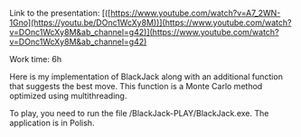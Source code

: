 Link to the presentation: [([https://www.youtube.com/watch?v=A7_2WN-1Gno](https://youtu.be/DOnc1WcXy8M))](https://www.youtube.com/watch?v=DOnc1WcXy8M&ab_channel=g42)](https://www.youtube.com/watch?v=DOnc1WcXy8M&ab_channel=g42)

Work time: 6h

Here is my implementation of BlackJack along with an additional function that suggests the best move. This function is a Monte Carlo method optimized using multithreading.

To play, you need to run the file /BlackJack-PLAY/BlackJack.exe. The application is in Polish.
